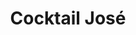 ---
title: "Cocktail José"
description: "(Sans Alcool) Banane, Orgeat, cerise, limonade avec glaçons"
price: "3.50"
image: "Cocktail_jose.webp"
---